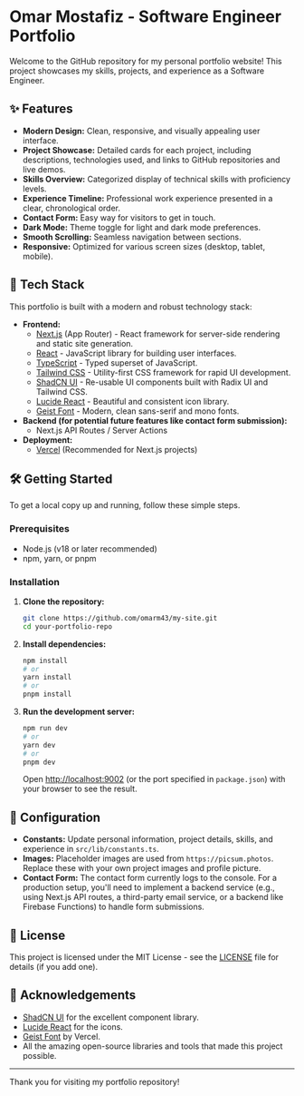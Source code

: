 
# Omar Mostafiz - Software Engineer Portfolio

Welcome to the GitHub repository for my personal portfolio website! This project showcases my skills, projects, and experience as a Software Engineer.

## ✨ Features

*   **Modern Design:** Clean, responsive, and visually appealing user interface.
*   **Project Showcase:** Detailed cards for each project, including descriptions, technologies used, and links to GitHub repositories and live demos.
*   **Skills Overview:** Categorized display of technical skills with proficiency levels.
*   **Experience Timeline:** Professional work experience presented in a clear, chronological order.
*   **Contact Form:** Easy way for visitors to get in touch.
*   **Dark Mode:** Theme toggle for light and dark mode preferences.
*   **Smooth Scrolling:** Seamless navigation between sections.
*   **Responsive:** Optimized for various screen sizes (desktop, tablet, mobile).

## 🚀 Tech Stack

This portfolio is built with a modern and robust technology stack:

*   **Frontend:**
    *   [Next.js](https://nextjs.org/) (App Router) - React framework for server-side rendering and static site generation.
    *   [React](https://reactjs.org/) - JavaScript library for building user interfaces.
    *   [TypeScript](https://www.typescriptlang.org/) - Typed superset of JavaScript.
    *   [Tailwind CSS](https://tailwindcss.com/) - Utility-first CSS framework for rapid UI development.
    *   [ShadCN UI](https://ui.shadcn.com/) - Re-usable UI components built with Radix UI and Tailwind CSS.
    *   [Lucide React](https://lucide.dev/) - Beautiful and consistent icon library.
    *   [Geist Font](https://vercel.com/font) - Modern, clean sans-serif and mono fonts.
*   **Backend (for potential future features like contact form submission):**
    *   Next.js API Routes / Server Actions
*   **Deployment:**
    *   [Vercel](https://vercel.com/) (Recommended for Next.js projects)

## 🛠️ Getting Started

To get a local copy up and running, follow these simple steps.

### Prerequisites

*   Node.js (v18 or later recommended)
*   npm, yarn, or pnpm

### Installation

1.  **Clone the repository:**
    ```bash
    git clone https://github.com/omarm43/my-site.git
    cd your-portfolio-repo
    ```
2.  **Install dependencies:**
    ```bash
    npm install
    # or
    yarn install
    # or
    pnpm install
    ```
3.  **Run the development server:**
    ```bash
    npm run dev
    # or
    yarn dev
    # or
    pnpm dev
    ```
    Open [http://localhost:9002](http://localhost:9002) (or the port specified in `package.json`) with your browser to see the result.

## 🔧 Configuration

*   **Constants:** Update personal information, project details, skills, and experience in `src/lib/constants.ts`.
*   **Images:** Placeholder images are used from `https://picsum.photos`. Replace these with your own project images and profile picture.
*   **Contact Form:** The contact form currently logs to the console. For a production setup, you'll need to implement a backend service (e.g., using Next.js API routes, a third-party email service, or a backend like Firebase Functions) to handle form submissions.

## 📜 License

This project is licensed under the MIT License - see the [LICENSE](LICENSE) file for details (if you add one).

## 🙏 Acknowledgements

*   [ShadCN UI](https://ui.shadcn.com/) for the excellent component library.
*   [Lucide React](https://lucide.dev/) for the icons.
*   [Geist Font](https://vercel.com/font) by Vercel.
*   All the amazing open-source libraries and tools that made this project possible.

---

Thank you for visiting my portfolio repository!
